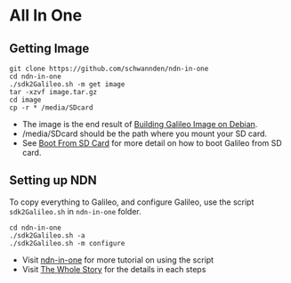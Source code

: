 # All In One
## Getting Image
```
git clone https://github.com/schwannden/ndn-in-one
cd ndn-in-one
./sdk2Galileo.sh -m get image
tar -xzvf image.tar.gz
cd image
cp -r * /media/SDcard
```
* The image is the end result of [Building Galileo Image on Debian](building_galileo_image_on_debian.md).
* /media/SDcard should be the path where you mount your SD card.
* See [Boot From SD Card](boot_from_sd_card.md) for more detail on how to boot Galileo from SD card.

## Setting up NDN
To copy everything to Galileo, and configure Galileo, use the script `sdk2Galileo.sh` in `ndn-in-one` folder.
```
cd ndn-in-one
./sdk2Galileo.sh -a
./sdk2Galileo.sh -m configure
```
* Visit [ndn-in-one](https://github.com/schwannden/ndn-in-one) for more tutorial on using the script
* Visit [The Whole Story](chapter2.md) for the details in each steps
